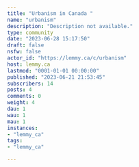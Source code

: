 ```yaml
---
title: "Urbanism in Canada " 
name: "urbanism"
description: "Description not available."
type: community
date: "2023-06-28 15:17:50"
draft: false
nsfw: false
actor_id: "https://lemmy.ca/c/urbanism"
host: lemmy.ca
lastmod: "0001-01-01 00:00:00"
published: "2023-06-21 21:53:45"
subscribers: 14
posts: 4
comments: 0
weight: 4
dau: 1
wau: 1
mau: 1
instances:
- "lemmy_ca"
tags: 
- "lemmy_ca"

---
```

